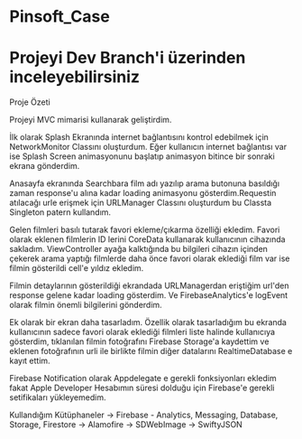 # Pinsoft_Case

# Projeyi Dev Branch'i üzerinden inceleyebilirsiniz

Proje Özeti

Projeyi MVC mimarisi kullanarak geliştirdim.

İlk olarak Splash Ekranında internet bağlantısını kontrol edebilmek için NetworkMonitor Classını oluşturdum. Eğer kullanıcın internet bağlantısı var ise Splash Screen animasyonunu başlatıp animasyon bitince bir sonraki ekrana gönderdim.

Anasayfa ekranında Searchbara film adı yazılıp arama butonuna basıldığı zaman response'u alına kadar loading animasyonu gösterdim.Requestin atılacağı urle erişmek için URLManager Classını oluşturdum bu Classta Singleton patern kullandım.

Gelen filmleri basılı tutarak favori ekleme/çıkarma özelliği ekledim. Favori olarak eklenen filmlerin ID lerini CoreData kullanarak kullanıcının cihazında sakladım. ViewController ayağa kalktığında bu bilgileri cihazın içinden çekerek arama yaptığı filmlerde daha önce favori olarak eklediği film var ise filmin gösterildi cell'e yıldız ekledim.

Filmin detaylarının gösterildiği ekrandada URLManagerdan eriştiğim url'den response gelene kadar loading gösterdim. Ve FirebaseAnalytics'e logEvent olarak filmin önemli bilgilerini gönderdim.

Ek olarak bir ekran daha tasarladım. Özellik olarak tasarladığım bu ekranda kullanıcının sadece favori olarak eklediği filmleri liste halinde kullanıcıya gösterdim, tıklanılan filmin fotoğrafını Firebase Storage'a kaydettim ve eklenen fotoğrafının urli ile birlikte filmin diğer datalarını RealtimeDatabase e kayıt ettim.

Firebase Notification olarak Appdelegate e gerekli fonksiyonları ekledim fakat Apple Developer Hesabımın süresi dolduğu için Firebase'e gerekli setifikaları yükleyemedim.

Kullandığım Kütüphaneler
-> Firebase -  Analytics, Messaging, Database, Storage, Firestore
-> Alamofire
-> SDWebImage
-> SwiftyJSON

